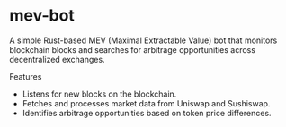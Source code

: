 # mev-bot

A simple Rust-based MEV (Maximal Extractable Value) bot that monitors blockchain blocks and searches for arbitrage opportunities across decentralized exchanges.

Features
- Listens for new blocks on the blockchain.
- Fetches and processes market data from Uniswap and Sushiswap.
- Identifies arbitrage opportunities based on token price differences.
